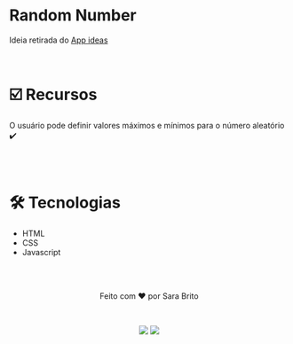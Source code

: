 <h1>Random Number</h1>

<p>Ideia retirada do <a href="https://github.com/florinpop17/app-ideas"  target="_blank">App ideas</a></p>
<br>

<h1>☑️ Recursos</h1>
    O usuário pode definir valores máximos e mínimos para o número aleatório ✔️ 

<br><br>

<h1>🛠️ Tecnologias</h1>
    <ul>
        <li>HTML</li>
        <li>CSS</li>
        <li>Javascript</li>
    </ul>

<br>


<br>

<p align="center">Feito com ❤️ por Sara Brito</p>

<br>

<div align="center">
 
  <a href="https://www.linkedin.com/in/sara-brito-49312a211/" target="_blank" ><img src="https://img.shields.io/badge/LinkedIn-0077B5?style=for-the-badge&logo=linkedin&logoColor=white" target="_blank"></a>
  <a href="https://www.instagram.com/sara_bds_/" target="_blank" ><img src="https://img.shields.io/badge/Instagram-E4405F?style=for-the-badge&logo=instagram&logoColor=white"></a>
</div>